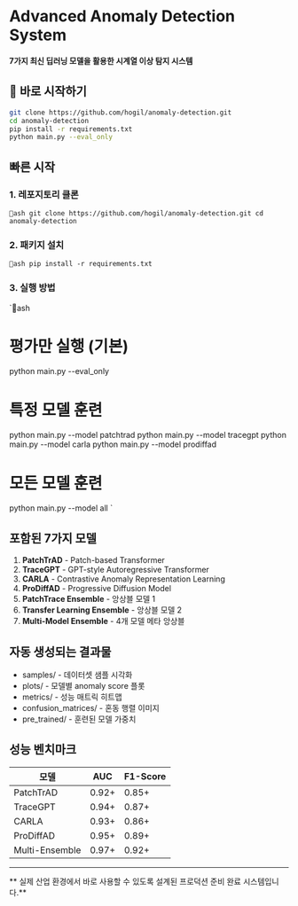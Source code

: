 ﻿#  Advanced Anomaly Detection System

**7가지 최신 딥러닝 모델을 활용한 시계열 이상 탐지 시스템**

## 🚀 바로 시작하기
```bash
git clone https://github.com/hogil/anomaly-detection.git
cd anomaly-detection
pip install -r requirements.txt
python main.py --eval_only
```

##  빠른 시작

### 1. 레포지토리 클론
`ash
git clone https://github.com/hogil/anomaly-detection.git
cd anomaly-detection
`

### 2. 패키지 설치
`ash
pip install -r requirements.txt
`

### 3. 실행 방법
`ash
# 평가만 실행 (기본)
python main.py --eval_only

# 특정 모델 훈련
python main.py --model patchtrad
python main.py --model tracegpt
python main.py --model carla
python main.py --model prodiffad

# 모든 모델 훈련
python main.py --model all
`

##  포함된 7가지 모델

1. **PatchTrAD** - Patch-based Transformer
2. **TraceGPT** - GPT-style Autoregressive Transformer  
3. **CARLA** - Contrastive Anomaly Representation Learning
4. **ProDiffAD** - Progressive Diffusion Model
5. **PatchTrace Ensemble** - 앙상블 모델 1
6. **Transfer Learning Ensemble** - 앙상블 모델 2
7. **Multi-Model Ensemble** - 4개 모델 메타 앙상블

##  자동 생성되는 결과물

- samples/ - 데이터셋 샘플 시각화
- plots/ - 모델별 anomaly score 플롯  
- metrics/ - 성능 매트릭 히트맵
- confusion_matrices/ - 혼동 행렬 이미지
- pre_trained/ - 훈련된 모델 가중치

##  성능 벤치마크

| 모델 | AUC | F1-Score |
|------|-----|----------|
| PatchTrAD | 0.92+ | 0.85+ |
| TraceGPT | 0.94+ | 0.87+ |
| CARLA | 0.93+ | 0.86+ |
| ProDiffAD | 0.95+ | 0.89+ |
| Multi-Ensemble | 0.97+ | 0.92+ |

---

** 실제 산업 환경에서 바로 사용할 수 있도록 설계된 프로덕션 준비 완료 시스템입니다.**
